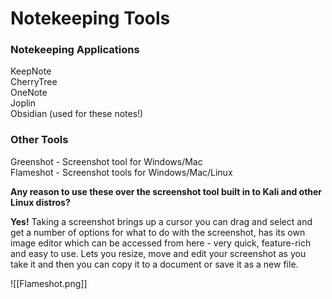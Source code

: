 # Notekeeping Tools

### Notekeeping Applications
KeepNote  
CherryTree  
OneNote  
Joplin  
Obsidian (used for these notes!)  


### Other Tools
Greenshot - Screenshot tool for Windows/Mac  
Flameshot - Screenshot tools for Windows/Mac/Linux

**Any reason to use these over the screenshot tool built in to Kali and other Linux distros?**

**Yes!** Taking a screenshot brings up a cursor you can drag and select and get a number of options for what to do with the screenshot, has its own image editor which can be accessed from here - very quick, feature-rich and easy to use. Lets you resize, move and edit your screenshot as you take it and then you can copy it to a document or save it as a new file.

![[Flameshot.png]]